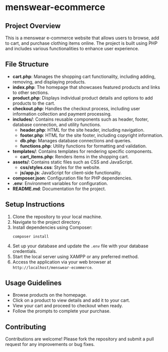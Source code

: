 # menswear-ecommerce

## Project Overview
This is a menswear e-commerce website that allows users to browse, add to cart, and purchase clothing items online. The project is built using PHP and includes various functionalities to enhance user experience.

## File Structure
- **cart.php**: Manages the shopping cart functionality, including adding, removing, and displaying products.
- **index.php**: The homepage that showcases featured products and links to other sections.
- **product.php**: Displays individual product details and options to add products to the cart.
- **checkout.php**: Handles the checkout process, including user information collection and payment processing.
- **includes/**: Contains reusable components such as header, footer, database connection, and utility functions.
  - **header.php**: HTML for the site header, including navigation.
  - **footer.php**: HTML for the site footer, including copyright information.
  - **db.php**: Manages database connections and queries.
  - **functions.php**: Utility functions for formatting and validation.
- **templates/**: Contains templates for rendering specific components.
  - **cart_items.php**: Renders items in the shopping cart.
- **assets/**: Contains static files such as CSS and JavaScript.
  - **css/styles.css**: Styles for the website.
  - **js/app.js**: JavaScript for client-side functionality.
- **composer.json**: Configuration file for PHP dependencies.
- **.env**: Environment variables for configuration.
- **README.md**: Documentation for the project.

## Setup Instructions
1. Clone the repository to your local machine.
2. Navigate to the project directory.
3. Install dependencies using Composer:
   ```
   composer install
   ```
4. Set up your database and update the `.env` file with your database credentials.
5. Start the local server using XAMPP or any preferred method.
6. Access the application via your web browser at `http://localhost/menswear-ecommerce`.

## Usage Guidelines
- Browse products on the homepage.
- Click on a product to view details and add it to your cart.
- View your cart and proceed to checkout when ready.
- Follow the prompts to complete your purchase.

## Contributing
Contributions are welcome! Please fork the repository and submit a pull request for any improvements or bug fixes.
